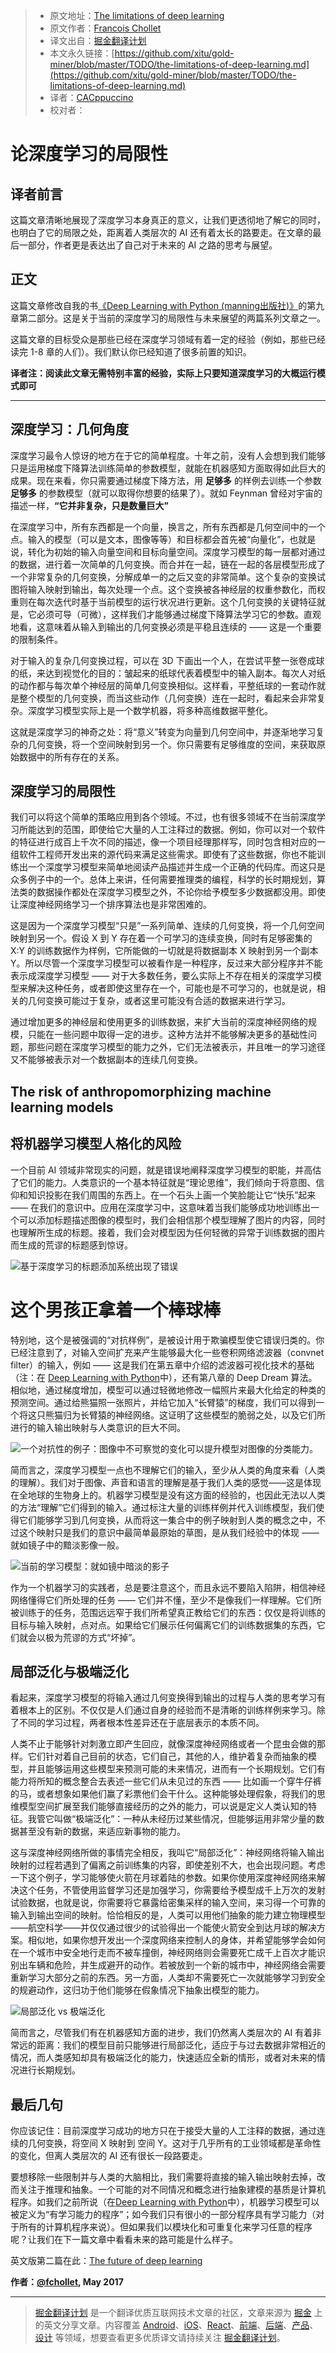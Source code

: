 
> * 原文地址：[The limitations of deep learning](https://blog.keras.io/the-limitations-of-deep-learning.html)
> * 原文作者：[Francois Chollet](https://twitter.com/fchollet)
> * 译文出自：[掘金翻译计划](https://github.com/xitu/gold-miner)
> * 本文永久链接：[https://github.com/xitu/gold-miner/blob/master/TODO/the-limitations-of-deep-learning.md](https://github.com/xitu/gold-miner/blob/master/TODO/the-limitations-of-deep-learning.md)
> * 译者：[CACppuccino](https://github.com/CACppuccino)
> * 校对者：

# 论深度学习的局限性


## 译者前言

这篇文章清晰地展现了深度学习本身真正的意义，让我们更透彻地了解它的同时，也明白了它的局限之处，距离着人类层次的 AI 还有着太长的路要走。在文章的最后一部分，作者更是表达出了自己对于未来的 AI 之路的思考与展望。

正文
---

这篇文章修改自我的书[《Deep Learning with Python (manning出版社)》](https://www.manning.com/books/deep-learning-with-python?a_aid=keras&amp;a_bid=76564dff)的第九章第二部分。这是关于当前的深度学习的局限性与未来展望的两篇系列文章之一。

这篇文章的目标受众是那些已经在深度学习领域有着一定的经验（例如，那些已经读完 1-8 章的人们）。我们默认你已经知道了很多前置的知识。  

**译者注：阅读此文章无需特别丰富的经验，实际上只要知道深度学习的大概运行模式即可**

---


## 深度学习：几何角度

深度学习最令人惊讶的地方在于它的简单程度。十年之前，没有人会想到我们能够只是运用梯度下降算法训练简单的参数模型，就能在机器感知方面取得如此巨大的成果。现在来看，你只需要通过梯度下降方法，用 **足够多** 的样例去训练一个参数 **足够多** 的参数模型（就可以取得你想要的结果了）。就如 Feynman 曾经对宇宙的描述一样，**“它并非复杂，只是数量巨大”**

在深度学习中，所有东西都是一个向量，换言之，所有东西都是几何空间中的一个点。输入的模型（可以是文本，图像等等）和目标都会首先被“向量化”，也就是说，转化为初始的输入向量空间和目标向量空间。深度学习模型的每一层都对通过的数据，进行着一次简单的几何变换。而合并在一起，链在一起的各层模型形成了一个非常复杂的几何变换，分解成单一的之后又变的非常简单。这个复杂的变换试图将输入映射到输出，每次处理一个点。这个变换被各神经层的权重参数化，而权重则在每次迭代时基于当前模型的运行状况进行更新。这个几何变换的关键特征就是，它必须可导（可微），这样我们才能够通过梯度下降算法学习它的参数。直观地看，这意味着从输入到输出的几何变换必须是平稳且连续的 —— 这是一个重要的限制条件。

对于输入的复杂几何变换过程，可以在 3D 下画出一个人，在尝试平整一张卷成球的纸，来达到视觉化的目的：皱起来的纸球代表着模型中的输入副本。每次人对纸的动作都与每次单个神经层的简单几何变换相似。这样看，平整纸球的一套动作就是整个模型的几何变换，而当这些动作（几何变换）连在一起时，看起来会非常复杂。深度学习模型实际上是一个数学机器，将多种高维数据平整化。

这就是深度学习的神奇之处：将“意义”转变为向量到几何空间中，并逐渐地学习复杂的几何变换，将一个空间映射到另一个。你只需要有足够维度的空间，来获取原始数据中的所有存在的关系。

## 深度学习的局限性

我们可以将这个简单的策略应用到各个领域。不过，也有很多领域不在当前深度学习所能达到的范围，即使给它大量的人工注释过的数据。例如，你可以对一个软件的特征进行成百上千次不同的描述，像一个项目经理那样写，同时包含相对应的一组软件工程师开发出来的源代码来满足这些需求。即使有了这些数据，你也不能训练出一个深度学习模型来简单地阅读产品描述并生成一个正确的代码库。而这只是众多例子中的一个。总体上来讲，任何需要推理类的编程，科学的长时期规划，算法类的数据操作都处在深度学习模型之外，不论你给予模型多少数据都没用。即使让深度神经网络学习一个排序算法也是非常困难的。

这是因为一个深度学习模型“只是”一系列简单、连续的几何变换，将一个几何空间映射到另一个。假设 X 到 Y 存在着一个可学习的连续变换，同时有足够密集的 X:Y 的训练数据作为样例，它所能做的一切就是将数据副本 X 映射到另一个副本 Y。所以尽管一个深度学习模型可以被看作是一种程序，反过来大部分程序并不能表示成深度学习模型 —— 对于大多数任务，要么实际上不存在相关的深度学习模型来解决这种任务，或者即使这里存在一个，可能也是不可学习的，也就是说，相关的几何变换可能过于复杂，或者这里可能没有合适的数据来进行学习。

通过增加更多的神经层和使用更多的训练数据，来扩大当前的深度神经网络的规模，只能在一些问题中取得一定的进步。这种方法并不能够解决更多的基础性问题，那些问题在深度学习模型的能力之外，它们无法被表示，并且唯一的学习途径又不能够被表示对一个数据副本的连续几何变换。

## The risk of anthropomorphizing machine learning models
## 将机器学习模型人格化的风险

一个目前 AI 领域非常现实的问题，就是错误地阐释深度学习模型的职能，并高估了它们的能力。人类意识的一个基本特征就是“理论思维”，我们倾向于将意图、信仰和知识投影在我们周围的东西上。在一个石头上画一个笑脸能让它“快乐”起来 —— 在我们的意识中。应用在深度学习中，这意味着当我们能够成功地训练出一个可以添加标题描述图像的模型时，我们会相信那个模型理解了图片的内容，同时也理解所生成的标题。接着，我们会对模型因为任何轻微的异常于训练数据的图片而生成的荒谬的标题感到惊讶。

![基于深度学习的标题添加系统出现了错误](https://blog.keras.io/img/limitations-of-dl/caption_fail.png)
# 这个男孩正拿着一个棒球棒

特别地，这个是被强调的“对抗样例”，是被设计用于欺骗模型使它错误归类的。你已经注意到了，对输入空间扩充来产生能够最大化一些卷积网络滤波器（convnet filter）的输入，例如 —— 这是我们在第五章中介绍的滤波器可视化技术的基础（注：在 [Deep Learning with Python](https://www.manning.com/books/deep-learning-with-python?a_aid=keras&a_bid=76564dff)中），还有第八章的 Deep Dream 算法。相似地，通过梯度增加，模型可以通过轻微地修改一幅照片来最大化给定的种类的预测空间。通过给熊猫照一张照片，并给它加入“长臂猿”的梯度，我们可以得到一个将这只熊猫归为长臂猿的神经网络。这证明了这些模型的脆弱之处，以及它们所进行的输入输出映射与人类意识的巨大不同。

![一个对抗性的例子：图像中不可察觉的变化可以提升模型对图像的分类能力。](https://blog.keras.io/img/limitations-of-dl/adversarial_example.png)

简而言之，深度学习模型一点也不理解它们的输入，至少从人类的角度来看（人类的理解）。我们对于图像、声音和语言的理解是基于我们人类的感觉——这是体现在全地球的生物身上的。机器学习模型是没有这方面的经验的，也因此无法以人类的方法“理解”它们得到的输入。通过标注大量的训练样例并代入训练模型，我们使得它们能够学习到几何变换，从而将这一集合中的例子映射到人类的概念之中，不过这个映射只是我们的意识中最简单最原始的草图，是从我们经验中的体现 —— 就如镜子中的黯淡影像一般。

![当前的学习模型：就如镜中暗淡的影子](https://blog.keras.io/img/limitations-of-dl/ml_model.png)

作为一个机器学习的实践者，总是要注意这个，而且永远不要陷入陷阱，相信神经网络懂得它们所处理的任务 —— 它们并不懂，至少不是像我们一样理解。它们所被训练于的任务，范围远远窄于我们所希望真正教给它们的东西：仅仅是将训练的目标与输入映射，点对点。如果给它们展示任何偏离它们的训练数据集的东西，它们就会以极为荒谬的方式“坏掉”。

## 局部泛化与极端泛化

看起来，深度学习模型的将输入通过几何变换得到输出的过程与人类的思考学习有着根本上的区别。不仅仅是人们通过自身的经验而不是清晰的训练样例来学习。除了不同的学习过程，两者根本性差异还在于底层表示的本质不同。

人类不止于能够针对刺激立即产生回应，就像深度神经网络或者一个昆虫会做的那样。它们针对着自己目前的状态，它们自己，其他的人，维护着复杂而抽象的模型，并且能够运用这些模型来预测可能的未来情况，进而有一个长期规划。它们有能力将所知的概念整合去表述一些它们从未见过的东西 —— 比如画一个穿牛仔裤的马，或者想象如果他们赢了彩票他们会干什么。这种能够处理假象，将我们的思维模型空间扩展至我们能够直接经历的之外的能力，可以说是定义人类认知的特征。我管它叫做“极端泛化”：一种从未经历过某些情况，但能够运用非常少量的数据甚至没有新的数据，来适应新事物的能力。

这与深度神经网络所做的事情完全相反，我叫它“局部泛化”：神经网络将输入输出映射的过程若遇到了偏离之前训练集的内容，即使差别不大，也会出现问题。考虑一下这个例子，学习能够使火箭在月球着陆的参数。如果你使用深度神经网络来解决这个任务，不管使用监督学习还是加强学习，你需要给予模型成千上万次的发射试验数据，也就是说，你需要将它暴露给密集采样的输入空间，来习得一个可靠的输入到输出空间的映射。恰恰相反的是，人类可以用他们抽象的能力建立物理模型——航空科学——并仅仅通过很少的试验得出一个能使火箭安全到达月球的解决方案。相似地，如果你想开发出一个深度网络来控制人的身体，并希望能够学会如何在一个城市中安全地行走而不被车撞倒，神经网络则会需要死亡成千上百次才能识别出车辆和危险，并生成避开的动作。若被放到一个新的城市中，神经网络会需要重新学习大部分之前的东西。另一方面，人类却不需要死亡一次就能够学习到安全的规避动作，这归功于他们能够在假象情况下抽象出模型的能力。

![局部泛化 vs 极端泛化](https://blog.keras.io/img/limitations-of-dl/local_vs_extreme_generalization.png)

简而言之，尽管我们有在机器感知方面的进步，我们仍然离人类层次的 AI 有着非常远的距离：我们的模型目前只能够进行局部泛化，适应于与过去数据非常相近的情况，而人类感知却具有极端泛化的能力，快速适应全新的情形，或者对未来的情况进行长期规划。

## 最后几句

你应该记住：目前深度学习成功的地方只在于接受大量的人工注释的数据，通过连续的几何变换，将空间 X 映射到 空间 Y。这对于几乎所有的工业领域都是革命性的变化，但离人类层次的 AI 还有很长一段路要走。

要想移除一些限制并与人类的大脑相比，我们需要将直接的输入输出映射去掉，改而关注于推理和抽象。一个可能的对不同情况和概念进行抽象建模的基质是计算机程序。如我们之前所说（在[Deep Learning with Python](https://www.manning.com/books/deep-learning-with-python?a_aid=keras&amp;a_bid=76564dff)中），机器学习模型可以被定义为“有学习能力的程序”；如今我们只有很小的一部分程序具有学习能力（对于所有的计算机程序来说）。但如果我们以模块化和可重复化来学习任意的程序呢？让我们在下一篇文章中看看未来的路可能是什么样子。

英文版第二篇在此：[The future of deep learning](https://blog.keras.io/the-future-of-deep-learning.html)

**作者：[@fchollet](https://twitter.com/fchollet), May 2017**


---

> [掘金翻译计划](https://github.com/xitu/gold-miner) 是一个翻译优质互联网技术文章的社区，文章来源为 [掘金](https://juejin.im) 上的英文分享文章。内容覆盖 [Android](https://github.com/xitu/gold-miner#android)、[iOS](https://github.com/xitu/gold-miner#ios)、[React](https://github.com/xitu/gold-miner#react)、[前端](https://github.com/xitu/gold-miner#前端)、[后端](https://github.com/xitu/gold-miner#后端)、[产品](https://github.com/xitu/gold-miner#产品)、[设计](https://github.com/xitu/gold-miner#设计) 等领域，想要查看更多优质译文请持续关注 [掘金翻译计划](https://github.com/xitu/gold-miner)。
